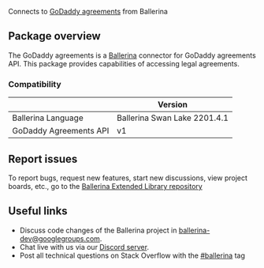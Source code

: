 Connects to [GoDaddy agreements](https://developer.godaddy.com/doc/endpoint/agreements) from Ballerina
## Package overview
The GoDaddy agreements is a [Ballerina](https://ballerina.io/) connector for GoDaddy agreements API. This package provides capabilities of 
accessing legal agreements.
### Compatibility
|                              | Version                   |
|------------------------------|---------------------------|
| Ballerina Language           | Ballerina Swan Lake 2201.4.1|
| GoDaddy Agreements API       | v1                        |

## Report issues
To report bugs, request new features, start new discussions, view project boards, etc., go to the [Ballerina Extended Library repository](https://github.com/ballerina-platform/ballerina-extended-library)

## Useful links
- Discuss code changes of the Ballerina project in [ballerina-dev@googlegroups.com](mailto:ballerina-dev@googlegroups.com).
- Chat live with us via our [Discord server](https://discord.gg/ballerinalang).
- Post all technical questions on Stack Overflow with the [#ballerina](https://stackoverflow.com/questions/tagged/ballerina) tag
